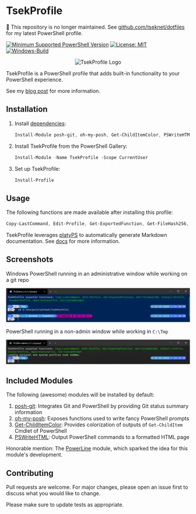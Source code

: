 # TsekProfile

🚨 This repository is no longer maintained. See [github.com/tseknet/dotfiles](https://github.com/tseknet/dotfiles) for my latest PowerShell profile.

[![Minimum Supported PowerShell
Version](https://img.shields.io/badge/PowerShell-5.1+-purple.svg)](https://github.com/PowerShell/PowerShell)
[![License:
MIT](https://img.shields.io/badge/License-MIT-blue.svg)](https://github.com/TsekNet/TsekProfile/blob/master/LICENSE)
[![Windows-Build](https://github.com/TsekNet/TsekProfile/workflows/Windows-Build/badge.svg?branch=master)](https://github.com/TsekNet/TsekProfile/actions?query=workflow%3AWindows-Build)

<p align="center">
    <img src="./media/logo.png" alt="TsekProfile Logo" >
</p>

TsekProfile is a PowerShell profile that adds built-in functionality to your
PowerShell experience.

See my [blog post](https://tseknet.com/blog/psprofile) for more information.

## Installation

1. Install [dependencies](#included-modules):

    ```powershell
    Install-Module posh-git, oh-my-posh, Get-ChildItemColor, PSWriteHTML -Scope CurrentUser -AllowClobber
    ```

2. Install TsekProfile from the PowerShell Gallery:

    ```powershell
    Install-Module -Name TsekProfile -Scope CurrentUser
    ```

3. Set up TsekProfile:

    ```powershell
    Install-Profile
    ```

## Usage

The following functions are made available after installing this profile:

```powershell
Copy-LastCommand, Edit-Profile, Get-ExportedFunction, Get-FileHash256, Install-Profile, Invoke-Profile, Open-HistoryFile, Set-CustomPrompt
```

TsekProfile leverages [platyPS](https://github.com/PowerShell/platyPS) to
automatically generate Markdown documentation. See [docs](/docs/TsekProfile.md)
for more information.

## Screenshots

Windows PowerShell running in an administrative window while working on a git repo

![PowerShell Admin](media/admingit.png)

PowerShell running in a non-admin window while working in `C:\Tmp`

![PowerShell Non-Admin](media/nonadmin.png)

## Included Modules

The following (awesome) modules will be installed by default:

1. [posh-git](https://github.com/dahlbyk/posh-git): Integrates Git and
   PowerShell by providing Git status summary information
1. [oh-my-posh](https://github.com/JanDeDobbeleer): Exposes functions used to
   write fancy PowerShell prompts
1. [Get-ChildItemColor](https://github.com/joonro/Get-ChildItemColor): Provides
   colorization of outputs of `Get-ChildItem` Cmdlet of PowerShell
1. [PSWriteHTML](https://github.com/EvotecIT/PSWriteHTML): Output PowerShell
   commands to a formatted HTML page

Honorable mention: The [PowerLine](https://github.com/Jaykul/PowerLine) module,
which sparked the idea for this module's development.

## Contributing

Pull requests are welcome. For major changes, please open an issue first to discuss what you would like to change.

Please make sure to update tests as appropriate.
